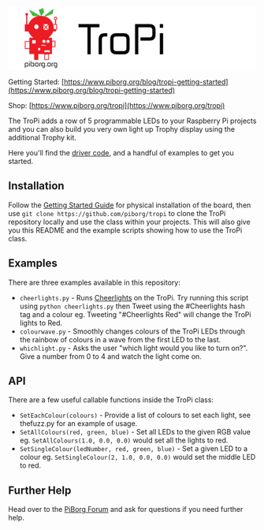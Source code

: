 ![PiBorg's TroPi](tropi_banner.png)

Getting Started: [https://www.piborg.org/blog/tropi-getting-started](https://www.piborg.org/blog/tropi-getting-started)

Shop: [https://www.piborg.org/tropi](https://www.piborg.org/tropi)

The TroPi adds a row of 5 programmable LEDs to your Raspberry Pi projects and you can also build you very own light up Trophy display using the additional Trophy kit.

Here you'll find the [driver code](https://github.com/piborg/TroPi/blob/master/tropi.py), and a handful of examples to get you started.

## Installation
Follow the [Getting Started Guide](https://www.piborg.org/blog/tropi-getting-started) for physical installation of the board, then use `git clone https://github.com/piborg/tropi` to clone the TroPi repository locally and use the class within your projects. This will also give you this README and the example scripts showing how to use the TroPi class.

## Examples
There are three examples available in this repository:
* `cheerlights.py` - Runs [Cheerlights](https://cheerlights.com/) on the TroPi. Try running this script using `python cheerlights.py` then Tweet using the #Cheerlights hash tag and a colour eg. Tweeting "#Cheerlights Red" will change the TroPi lights to Red.
* `colourwave.py` - Smoothly changes colours of the TroPi LEDs through the rainbow of colours in a wave from the first LED to the last.
* `whichlight.py` - Asks the user "which light would you like to turn on?". Give a number from 0 to 4 and watch the light come on.

## API

There are a few useful callable functions inside the TroPi class:

* `SetEachColour(colours)` - Provide a list of colours to set each light, see thefuzz.py for an example of usage.
* `SetAllColours(red, green, blue)` - Set all LEDs to the given RGB value eg. `SetAllColours(1.0, 0.0, 0.0)` would set all the lights to red.
* `SetSingleColour(ledNumber, red, green, blue)` - Set a given LED to a colour eg. `SetSingleColour(2, 1.0, 0.0, 0.0)` would set the middle LED to red.

## Further Help
Head over to the [PiBorg Forum](https://forum.piborg.org/forum) and ask for questions if you need further help.

